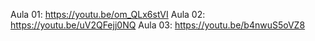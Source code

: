 Aula 01: https://youtu.be/om_QLx6stVI
Aula 02: https://youtu.be/uV2QFejj0NQ
Aula 03: https://youtu.be/b4nwuS5oVZ8